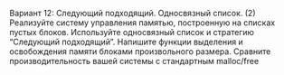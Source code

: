 Вариант 12: Следующий подходящий. Односвязный список. (2)
Реализуйте систему управления памятью, построенную на списках пустых блоков. Используйте
односвязный список и стратегию “Следующий подходящий”.
Напишите функции выделения и освобождения памяти блоками произвольного размера.
Сравните производительность вашей системы с стандартным malloc/free